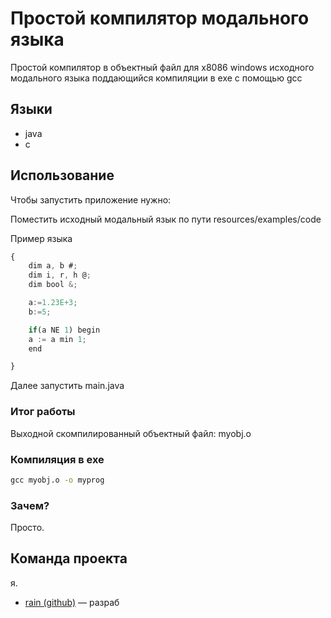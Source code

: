# Простой компилятор модального языка
Простой компилятор в объектный файл для x8086 windows исходного модального языка поддающийся компиляции в exe с помощью gcc

## Языки
- java
- c

## Использование
Чтобы запустить приложение нужно:

Поместить исходный модальный язык по пути resources/examples/code

Пример языка
```typescript
{
    dim a, b #;
    dim i, r, h @;
    dim bool &;

    a:=1.23E+3;
    b:=5;

    if(a NE 1) begin
    a := a min 1;
    end

}
```
Далее запустить main.java

### Итог работы
Выходной скомпилированный объектный файл: myobj.o

### Компиляция в exe
```cmd
gcc myobj.o -o myprog
```

### Зачем?
Просто.

## Команда проекта
я.
- [rain (github)](https://github.com/RainDarkNess) — разраб
